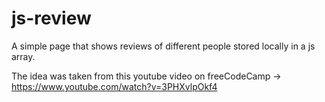 # js-review
A simple page that shows reviews of different people stored locally in a js array.

The idea was taken from this youtube video on freeCodeCamp -> https://www.youtube.com/watch?v=3PHXvlpOkf4
